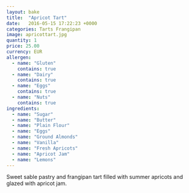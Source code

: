 ```yaml
---
layout: bake
title:  "Apricot Tart"
date:   2016-05-15 17:22:23 +0000
categories: Tarts Frangipan
image: apricottart.jpg
quantity: 1
price: 25.00
currency: EUR
allergen:
  - name: "Gluten"
    contains: true
  - name: "Dairy"
    contains: true
  - name: "Eggs"
    contains: true
  - name: "Nuts"
    contains: true
ingredients:
  - name: "Sugar"
  - name: "Butter"
  - name: "Plain Flour"
  - name: "Eggs"
  - name: "Ground Almonds"
  - name: "Vanilla"
  - name: "Fresh Apricots"
  - name: "Apricot Jam"
  - name: "Lemons"
---
```

Sweet sable pastry and frangipan tart filled with summer apricots and glazed with apricot jam.
